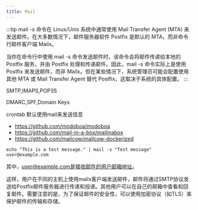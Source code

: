 ```yaml
---
title: Mail
---
```


:::tip
mail -s 命令在 Linux/Unix 系统中通常使用 Mail Transfer Agent (MTA) 来发送邮件。在大多数情况下，邮件服务器软件 Postfix 是默认的 MTA，而非命令行邮件客户端 Mailx。

当你在命令行中使用 mail -s 命令发送邮件时，该命令会将邮件传递给本地的 Postfix 服务，并由 Postfix 处理和传递邮件。因此，mail -s 命令实际上是使用 Postfix 来发送邮件，而非 Mailx。但在某些情况下，系统管理员可能会配置使用其他 MTA 或 Mail Transfer Agent 替代 Postfix，这取决于系统的具体配置。
:::


SMTP,IMAPS,POP3S

DMARC,SPF,Domain Keys

crontab 默认使用mail来发送信息

- https://github.com/modoboa/modoboa
- https://github.com/mail-in-a-box/mailinabox
- https://github.com/mailcow/mailcow-dockerized


```
echo "This is a test message." | mail -s "Test message" user@example.com

```

其中，user@example.com是接收邮件的用户邮箱地址。


这样，用户在不同的主机上使用mailx客户端发送邮件，邮件将通过SMTP协议发送给Postfix邮件服务器进行传递和投递。其他用户可以在自己的邮箱中查看和回复邮件。需要注意的是，为了保证邮件的安全性，可以使用加密协议（如TLS）来保护邮件的传输和存储。